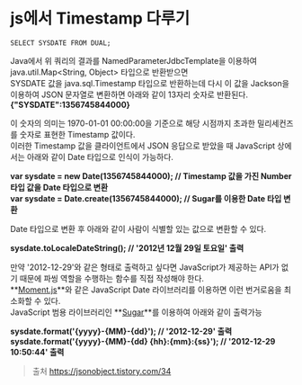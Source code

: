 
# js에서 Timestamp 다루기
```
SELECT SYSDATE FROM DUAL;
```
  
Java에서 위 쿼리의 결과를 NamedParameterJdbcTemplate을 이용하여 java.util.Map<String, Object> 타입으로 반환받으면  
SYSDATE 값을 java.sql.Timestamp 타입으로 반환하는데 다시 이 값을 Jackson을 이용하여 JSON 문자열로 변환하면 아래와 같이 13자리 숫자로 반환된다.  
**{"SYSDATE":1356745844000}**  
  
이 숫자의 의미는 1970-01-01 00:00:00을 기준으로 해당 시점까지 초과한 밀리세컨즈를 숫자로 표현한 Timestamp 값이다.  
이러한 Timestamp 값을 클라이언트에서 JSON 응답으로 받았을 때 JavaScript 상에서는 아래와 같이 Date 타입으로 인식이 가능하다.  
  
**var sysdate = new Date(1356745844000); // Timestamp 값을 가진 Number 타입 값을 Date 타입으로 변환  
var sysdate = Date.create(1356745844000); // Sugar를 이용한 Date 타입 변환**  
  
Date 타입으로 변환 후 아래와 같이 사람이 식별할 있는 값으로 변환할 수 있다.  
  
**sysdate.toLocaleDateString(); // '2012년 12월 29일 토요일' 출력**  
  
만약 '2012-12-29'와 같은 형태로 출력하고 싶다면 JavaScript가 제공하는 API가 없기 때문에 파씽 역할을 수행하는 함수를 직접 작성해야 한다.  
**[Moment.js](http://momentjs.com/)**와 같은 JavaScript Date 라이브러리를 이용하면 이런 번거로움을 최소화할 수 있다.  
JavaScript 범용 라이브러리인 **[Sugar](http://sugarjs.com/)**를 이용하여 아래와 같이 출력가능
  
**sysdate.format('{yyyy}-{MM}-{dd}'); // '2012-12-29' 출력  
sysdate.format('{yyyy}-{MM}-{dd} {hh}:{mm}:{ss}'); // '2012-12-29 10:50:44' 출력**

>출처
>https://jsonobject.tistory.com/34